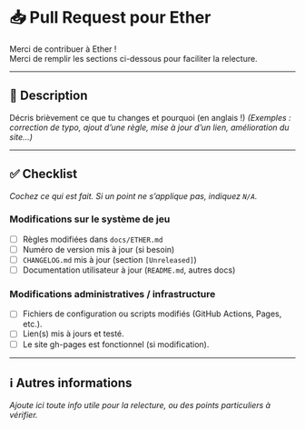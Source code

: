 # 📥 Pull Request pour Ether

Merci de contribuer à Ether !  
Merci de remplir les sections ci-dessous pour faciliter la relecture.

---

## 📝 Description

Décris brièvement ce que tu changes et pourquoi (en anglais !)
*(Exemples : correction de typo, ajout d’une règle, mise à jour d’un lien, amélioration du site…)*

---

## ✅ Checklist

_Cochez ce qui est fait. Si un point ne s’applique pas, indiquez `N/A`._

### Modifications sur le système de jeu

- [ ] Règles modifiées dans `docs/ETHER.md`
- [ ] Numéro de version mis à jour (si besoin)
- [ ] `CHANGELOG.md` mis à jour (section `[Unreleased]`)
- [ ] Documentation utilisateur à jour (`README.md`, autres docs)

### Modifications administratives / infrastructure

- [ ] Fichiers de configuration ou scripts modifiés (GitHub Actions, Pages, etc.).
- [ ] Lien(s) mis à jours et testé.
- [ ] Le site gh-pages est fonctionnel (si modification).

---

## ℹ️ Autres informations

_Ajoute ici toute info utile pour la relecture, ou des points particuliers à vérifier._